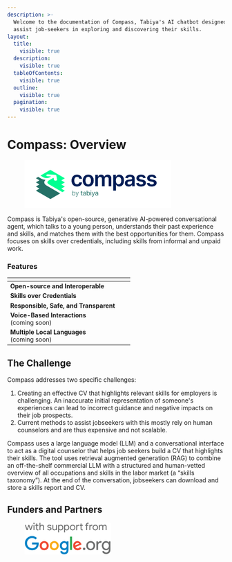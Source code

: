 ```yaml
---
description: >-
  Welcome to the documentation of Compass, Tabiya's AI chatbot designed to
  assist job-seekers in exploring and discovering their skills.
layout:
  title:
    visible: true
  description:
    visible: true
  tableOfContents:
    visible: true
  outline:
    visible: true
  pagination:
    visible: true
---
```


# Compass: Overview



<figure><picture><source srcset=".gitbook/assets/compass_logo_web_light.png" media="(prefers-color-scheme: dark)"><img src=".gitbook/assets/compass_logo_web_dark.png" alt="Compass by Tabiya logo" width="339"></picture><figcaption></figcaption></figure>

Compass is Tabiya's open-source, generative AI-powered conversational agent, which talks to a young person, understands their past experience and skills, and matches them with the best opportunities for them. Compass focuses on skills over credentials, including skills from informal and unpaid work.

### Features

<table data-view="cards"><thead><tr><th></th><th></th><th></th></tr></thead><tbody><tr><td><strong>Open-source and Interoperable</strong></td><td></td><td></td></tr><tr><td><strong>Skills over Credentials</strong></td><td></td><td></td></tr><tr><td><strong>Responsible, Safe, and Transparent</strong> </td><td></td><td></td></tr><tr><td><strong>Voice-Based Interactions</strong><br>(coming soon)</td><td></td><td></td></tr><tr><td><strong>Multiple Local Languages</strong> <br>(coming soon) </td><td></td><td></td></tr></tbody></table>

## The Challenge

Compass addresses two specific challenges:

1. Creating an effective CV that highlights relevant skills for employers is challenging. An inaccurate initial representation of someone's experiences can lead to incorrect guidance and negative impacts on their job prospects.
2. Current methods to assist jobseekers with this mostly rely on human counselors and are thus expensive and not scalable.

Compass uses a large language model (LLM) and a conversational interface to act as a digital counselor that helps job seekers build a CV that highlights their skills. The tool uses retrieval augmented generation (RAG) to combine an off-the-shelf commercial LLM with a structured and human-vetted overview of all occupations and skills in the labor market (a “skills taxonomy”). At the end of the conversation, jobseekers can download and store a skills report and CV.&#x20;

## Funders and Partners

<div align="left">

<figure><img src=".gitbook/assets/logo_Google.org_Support_FullColor_cmyk coated_stacked.png" alt="Google.org logo" width="200"><figcaption></figcaption></figure>

</div>
